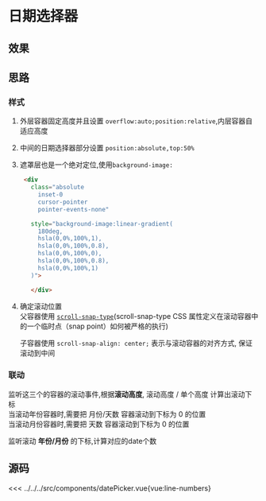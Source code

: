 # 日期选择器

## 效果

<datePicker/>
<script setup>
import datePicker from '../../../src/components/datePicker.vue'
</script>

## 思路
### 样式
1. 外层容器固定高度并且设置 `overflow:auto;position:relative`,内层容器自适应高度
2. 中间的日期选择器部分设置 `position:absolute,top:50%`
3. 遮罩层也是一个绝对定位,使用`background-image:`
 
   ```html
    <div 
      class="absolute 
        inset-0 
        cursor-pointer 
        pointer-events-none" 

      style="background-image:linear-gradient(
        180deg,
        hsla(0,0%,100%,1),
        hsla(0,0%,100%,0.8),
        hsla(0,0%,100%,0),
        hsla(0,0%,100%,0.8),
        hsla(0,0%,100%,1)
      )">

      </div>
   ```
4. 确定滚动位置  
    父容器使用 [`scroll-snap-type`](https://developer.mozilla.org/zh-CN/docs/Web/CSS/scroll-snap-type)(scroll-snap-type CSS 属性定义在滚动容器中的一个临时点（snap point）如何被严格的执行)  

    子容器使用 `scroll-snap-align: center;` 表示与滚动容器的对齐方式, 保证滚动到中间
 
 ### 联动
 监听这三个的容器的滚动事件,根据**滚动高度**, 滚动高度 / 单个高度 计算出滚动下标  
 当滚动年份容器时,需要把 月份/天数 容器滚动到下标为 0 的位置  
 当滚动月份容器时,需要把 天数 容器滚动到下标为 0 的位置   


 监听滚动 **年份/月份** 的下标,计算对应的date个数

 ## 源码

 <<< ../../../src/components/datePicker.vue{vue:line-numbers}